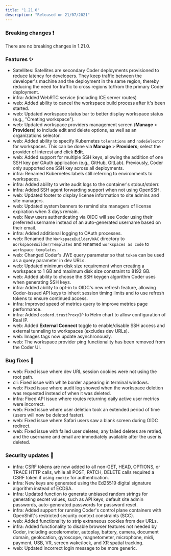 ```yaml
---
title: "1.21.0"
description: "Released on 21/07/2021"
---
```


### Breaking changes ❗

There are no breaking changes in 1.21.0.

### Features ✨

- Satellites: Satellites are secondary Coder deployments provisioned to reduce
  latency for developers. They keep traffic between the developer's machine and
  the deployment in the same region, thereby reducing the need for traffic to cross
  regions to/from the primary Coder deployment.
- infra: Added WebRTC service (including ICE server routes)
- web: Added ability to cancel the workspace build process after it's been
  started.
- web: Updated workspace status bar to better display workspace status (e.g.,
  "Creating workspace").
- web: Updated workspace providers management screen (**Manage** >
  **Providers**) to include edit and delete options, as well as an organizations
  selector.
- web: Added ability to specify Kubernetes `tolerations` and `nodeSelector` for
  workspaces. This can be done via **Manage** > **Providers**; select the
  provider of interest and click **Edit**.
- web: Added support for multiple SSH keys, allowing the addition of one SSH key
  per OAuth application (e.g., GitHub, GitLab). Previously, Coder only supported
  one SSH key across all deployments.
- infra: Renamed Kubernetes labels still referring to environments to
  workspaces.
- infra: Added ability to write audit logs to the container's stdout/stderr.
- infra: Added SSH agent forwarding support when not using OpenSSH.
- web: Updated footer to display license information to site admins and site
  managers.
- web: Updated system banners to remind site managers of license expiration when
  3 days remain.
- web: New users authenticating via OIDC will see Coder using their preferred
  username instead of an auto-generated username based on their email.
- infra: Added additional logging to OAuth processes.
- web: Renamed the `WorkspaceBuilder/WAC` directory to
  `WorkspaceBuilder/Templates` and renamed `workspaces as code` to
  `workspace templates`.
- web: Changed Coder's JWE query parameter so that `token` can be used as a
  query parameter in dev URLs.
- web: Updated minimum disk size requirement when creating a workspace to 1 GB
  and maximum disk size constraint to 8192 GB.
- web: Added ability to choose the SSH keygen algorithm Coder uses when
  generating SSH keys.
- infra: Added ability to opt-in to OIDC's new refresh feature, allowing
  Coder-issued API keys to inherit session timing limits and to use refresh
  tokens to ensure continued access.
- infra: Improved speed of metrics query to improve metrics page performance.
- infra: Added `coderd.trustProxyIP` to Helm chart to allow configuration of
  Real IP.
- web: Added **External Connect** toggle to enable/disable SSH access and
  external tunneling to workspaces (excludes dev URLs).
- web: Images tags now update asynchronously.
- web: The workspace provider ping functionality has been removed from the Coder
  UI.

### Bug fixes 🐛

- web: Fixed issue where dev URL session cookies were not using the root path.
- cli: Fixed issue with white border appearing in terminal windows.
- web: Fixed issue where audit log showed when the workspace deletion was
  requested instead of when it was deleted.
- infra: Fixed API issue where routes returning daily active user metrics were
  incorrect.
- web: Fixed issue where user deletion took an extended period of time (users
  will now be deleted faster).
- web: Fixed issue where Safari users saw a blank screen during OIDC redirect.
- web: Fixed issue with failed user deletes; any failed deletes are retried, and
  the username and email are immediately available after the user is deleted.

### Security updates 🔐

- infra: CSRF tokens are now added to all non-GET, HEAD, OPTIONS, or TRACE HTTP
  calls, while all POST, PATCH, DELETE calls required a CSRF token if using
  `cookie` for authentication.
- infra: New keys are generated using the Ed25519 digital signature algorithm
  instead of ECDSA.
- infra: Updated function to generate unbiased random strings for generating
  secret values, such as API keys, default site admin passwords, auto-generated
  passwords for password reset.
- infra: Added support for running Coder's control plane containers with
  OpenShift's restricted security context constraints (SCC).
- web: Added functionality to strip extraneous cookies from dev URLs.
- infra: Added functionality to disable browser features not needed by Coder,
  including accelerometer, autoplay, battery, camera, document domain,
  geolocation, gyroscope, magnetometer, microphone, midi, payment, USB, VR,
  screen wake/lock, and XR spatial tracking.
- web: Updated incorrect login message to be more generic.
